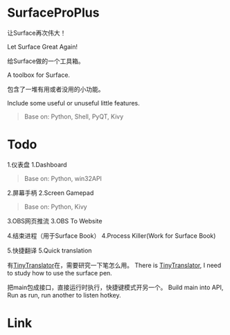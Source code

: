 # SurfaceProPlus

让Surface再次伟大！

Let Surface Great Again!

给Surface做的一个工具箱。

A toolbox for Surface.

包含了一堆有用或者没用的小功能。

Include some useful or unuseful little features.

>Base on: Python, Shell, PyQT, Kivy

# Todo

1.仪表盘
1.Dashboard

>Base on: Python, win32API

2.屏幕手柄
2.Screen Gamepad

>Base on: Python, Kivy

3.OBS网页推流
3.OBS To Website

4.结束进程（用于Surface Book）
4.Process Killer(Work for Surface Book)

5.快捷翻译
5.Quick translation

有[TinyTranslator](https://github.com/BX-NL/TinyTranslator)在，需要研究一下笔怎么用。
There is [TinyTranslator](https://github.com/BX-NL/TinyTranslator), I need to study how to use the surface pen.

把main包成接口，直接运行时执行，快捷键模式开另一个。
Build main into API, Run as run, run another to listen hotkey.

# Link